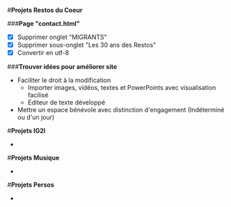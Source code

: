 #**Projets Restos du Coeur**

###**Page "contact.html"**
  - [x] Supprimer onglet "MIGRANTS"
  - [x] Supprimer sous-onglet "Les 30 ans des Restos"
  - [x] Convertir en utf-8
  
###**Trouver idées pour améliorer site**
  - Faciliter le droit à la modification
    - Importer images, vidéos, textes et PowerPoints avec visualisation facilisé
    - Editeur de texte développé
  - Mettre un espace bénévole avec distinction d'engagement (Indéterminé ou d'un jour)
  

#**Projets IG2I**

-


#**Projets Musique**

-


#**Projets Persos**

-
